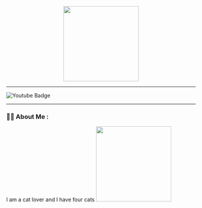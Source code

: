 <div id="header" align="center">
  <img src="https://media.giphy.com/media/scZPhLqaVOM1qG4lT9/giphy.gif" width="200"/>
</div>

---

<div id="badges">
  <img src="https://img.shields.io/badge/YouTube-black?style=for-the-badge&logo=youtube&logoColor=red" alt="Youtube Badge"/>
</div>

---

### :man_technologist: About Me :
I am a cat lover and I have four cats <img src="https://media.giphy.com/media/scZPhLqaVOM1qG4lT9/giphy.gif" width="200"/>

